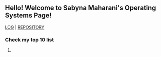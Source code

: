 ## Hello! Welcome to Sabyna Maharani's Operating Systems Page!

[LOG](TXT/mylog.txt) | [REPOSITORY](https://github.com/sabynn/os212)

### Check my top 10 list
1.
